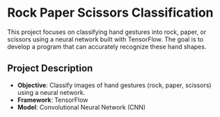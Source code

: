 # Rock Paper Scissors Classification

This project focuses on classifying hand gestures into rock, paper, or scissors using a neural network built with TensorFlow. The goal is to develop a program that can accurately recognize these hand shapes.

## Project Description

- **Objective**: Classify images of hand gestures (rock, paper, scissors) using a neural network.
- **Framework**: TensorFlow
- **Model**: Convolutional Neural Network (CNN)

